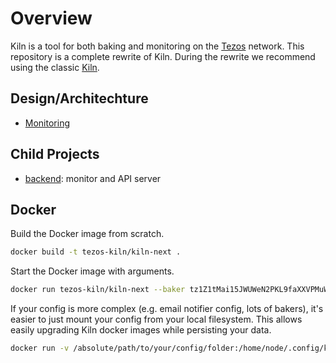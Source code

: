 # Overview

Kiln is a tool for both baking and monitoring on the
[Tezos](https://tezos.com/) network. This repository is a complete
rewrite of Kiln. During the rewrite we recommend using the classic
[Kiln](https://gitlab.com/tezos-kiln/kiln/).

## Design/Architechture

- [Monitoring](./doc/monitoring.md)

## Child Projects

- [backend](/backend/README.md):  monitor and API server

## Docker

Build the Docker image from scratch.
```bash
docker build -t tezos-kiln/kiln-next .
```

Start the Docker image with arguments.
```bash 
docker run tezos-kiln/kiln-next --baker tz1Z1tMai15JWUWeN2PKL9faXXVPMuWamzJj
```

If your config is more complex (e.g. email notifier config, lots of bakers), it's easier to just mount your config from your local filesystem.  This allows easily upgrading Kiln docker images while persisting your data.
```bash 
docker run -v /absolute/path/to/your/config/folder:/home/node/.config/kiln-next-nodejs tezos-kiln/kiln-next
```
